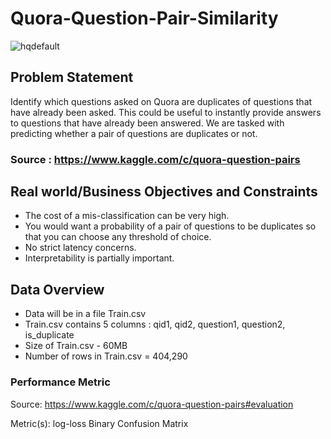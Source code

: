 # Quora-Question-Pair-Similarity

![hqdefault](https://user-images.githubusercontent.com/36497538/54881092-3b525300-4e72-11e9-84f7-9d1d0b35395a.jpg)

## Problem Statement
Identify which questions asked on Quora are duplicates of questions that have already been asked.
This could be useful to instantly provide answers to questions that have already been answered.
We are tasked with predicting whether a pair of questions are duplicates or not.

### Source : https://www.kaggle.com/c/quora-question-pairs 

## Real world/Business Objectives and Constraints 
- The cost of a mis-classification can be very high.
- You would want a probability of a pair of questions to be duplicates so that you can choose any threshold of choice.
- No strict latency concerns.
- Interpretability is partially important.

## Data Overview 
- Data will be in a file Train.csv 
- Train.csv contains 5 columns : qid1, qid2, question1, question2, is_duplicate 
- Size of Train.csv - 60MB 
- Number of rows in Train.csv = 404,290

### Performance Metric 
Source: https://www.kaggle.com/c/quora-question-pairs#evaluation

Metric(s):
log-loss 
Binary Confusion Matrix
